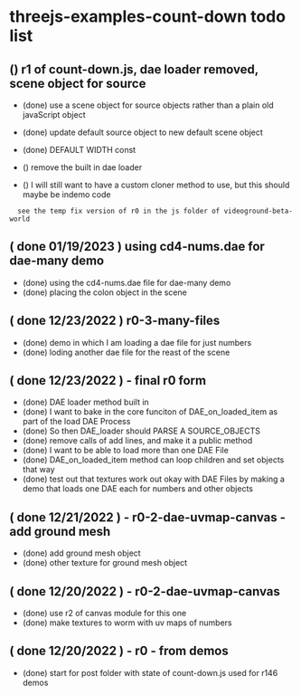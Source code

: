# threejs-examples-count-down todo list

## () r1 of count-down.js, dae loader removed, scene object for source
* (done) use a scene object for source objects rather than a plain old javaScript object
* (done) update default source object to new default scene object
* (done) DEFAULT WIDTH const

* () remove the built in dae loader

* () I will still want to have a custom cloner method to use, but this should maybe be indemo code

```
  see the temp fix version of r0 in the js folder of videoground-beta-world
```

## ( done 01/19/2023 ) using cd4-nums.dae for dae-many demo
* (done) using the cd4-nums.dae file for dae-many demo
* (done) placing the colon object in the scene

## ( done 12/23/2022 ) r0-3-many-files
* (done) demo in which I am loading a dae file for just numbers
* (done) loding another dae file for the reast of the scene

## ( done 12/23/2022 ) - final r0 form
* (done) DAE loader method built in
* (done) I want to bake in the core funciton of DAE\_on\_loaded\_item as part of the load DAE Process
* (done) So then DAE\_loader should PARSE A SOURCE\_OBJECTS
* (done) remove calls of add lines, and make it a public method
* (done) I want to be able to load more than one DAE File
* (done) DAE\_on\_loaded\_item method can loop children and set objects that way
* (done) test out that textures work out okay with DAE Files by making a demo that loads one DAE each for numbers and other objects

## ( done 12/21/2022 ) - r0-2-dae-uvmap-canvas - add ground mesh
* (done) add ground mesh object
* (done) other texture for ground mesh object

## ( done 12/20/2022 ) - r0-2-dae-uvmap-canvas
* (done) use r2 of canvas module for this one
* (done) make textures to worm with uv maps of numbers

## ( done 12/20/2022 ) - r0 - from demos
* (done) start for post folder with state of count-down.js used for r146 demos
